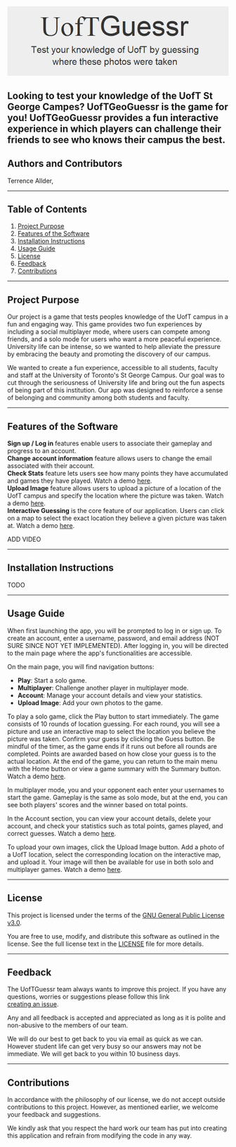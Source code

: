 ![Title](TItleImageUT.png)  

Looking to test your knowledge of the UofT St George Campes? UofTGeoGuessr is the game for you!
UofTGeoGuessr provides a fun interactive experience in which players can challenge their friends to see who knows their
campus the best.
---

## Authors and Contributors

Terrence Allder, 

---
## Table of Contents

1. [Project Purpose](#project-purpose)
2. [Features of the Software](#features-of-the-software)
3. [Installation Instructions](#installation-instructions)
4. [Usage Guide](#usage-guide)
5. [License](#license)
6. [Feedback](#feedback)
7. [Contributions](#contributions)

---

## Project Purpose
Our project is a game that tests peoples knowledge of the UofT campus in a fun and engaging way.
This game provides two fun experiences by including a social multiplayer mode, where users can compete among friends, and a solo mode for users who want a more peaceful experience.
University life can be intense, so we wanted to help alleviate the pressure by embracing the beauty and promoting the discovery of our campus.

We wanted to create a fun experience, accessible to all students, faculty and staff at the University of Toronto's St George Campus. Our goal was to cut through the seriousness of University life and bring out the fun aspects of being part of this institution. Our app was designed to reinforce a sense of belonging and community among both students and faculty.


---

## Features of the Software

**Sign up / Log in** features enable users to associate their gameplay and progress to an account.  
**Change account information** feature allows users to change the email associated with their account.  
**Check Stats** feature lets users see how many points they have accumulated and games they have played. Watch a demo [here](CheckStatsVideo.mp4).  
**Upload Image** feature allows users to upload a picture of a location of the UofT campus and specify the location where the picture was taken. Watch a demo [here](UploadImageVideo.mp4).  
**Interactive Guessing** is the core feature of our application. Users can click on a map to select the exact location they believe a given picture was taken at. Watch a demo [here](InteractiveMapVideo.mp4).

ADD VIDEO

---

## Installation Instructions

TODO

---

## Usage Guide
When first launching the app, you will be prompted to log in or sign up. To create an account, enter a username, password, and email address (NOT SURE SINCE NOT YET IMPLEMENTED). After logging in, you will be directed to the main page where the app's functionalities are accessible.

On the main page, you will find navigation buttons:
- **Play**: Start a solo game.
- **Multiplayer**: Challenge another player in multiplayer mode.
- **Account**: Manage your account details and view your statistics.
- **Upload Image**: Add your own photos to the game.

To play a solo game, click the Play button to start immediately. The game consists of 10 rounds of location guessing. For each round, you will see a picture and use an interactive map to select the location you believe the picture was taken. Confirm your guess by clicking the Guess button. Be mindful of the timer, as the game ends if it runs out before all rounds are completed. Points are awarded based on how close your guess is to the actual location. At the end of the game, you can return to the main menu with the Home button or view a game summary with the Summary button. Watch a demo [here](PlayUsage.mp4).

In multiplayer mode, you and your opponent each enter your usernames to start the game. Gameplay is the same as solo mode, but at the end, you can see both players' scores and the winner based on total points.

In the Account section, you can view your account details, delete your account, and check your statistics such as total points, games played, and correct guesses. Watch a demo [here](AccountUsage.mp4).

To upload your own images, click the Upload Image button. Add a photo of a UofT location, select the corresponding location on the interactive map, and upload it. Your image will then be available for use in both solo and multiplayer games. Watch a demo [here](UploadImageVideo.mp4).

---
## License

This project is licensed under the terms of the [GNU General Public License v3.0](LICENSE).

You are free to use, modify, and distribute this software as outlined in the license. See the full license text in the [LICENSE](LICENSE) file for more details.

---

## Feedback

The UofTGuessr team always wants to improve this project. If you have any questions, worries or suggestions please follow this link  
[creating an issue](https://github.com/Zev-G/csc207project/issues).

Any and all feedback is accepted and appreciated as long as it is polite and non-abusive to the members of our team.

We will do our best to get back to you via email as quick as we can. However student life can get very busy so our answers may not be immediate.
We will get back to you within 10 business days.

---

## Contributions

In accordance with the philosophy of our license, we do not accept outside contributions to this project. However, as mentioned earlier, we welcome your feedback and suggestions.

We kindly ask that you respect the hard work our team has put into creating this application and refrain from modifying the code in any way.

